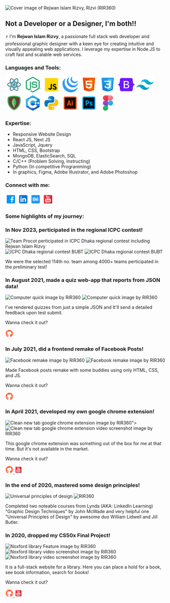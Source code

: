 ![Cover image of Rejwan Islam Rizvy, Rizvi (RIR360)](https://images2.imgbox.com/27/f4/LWGaevnp_o.png)

## Not a Developer or a Designer, I'm both!!

⚡ I'm **Rejwan Islam Rizvy**, a passionate full stack web developer and professional graphic designer with a keen eye for creating intuitive and visually appealing web applications. I leverage my expertise in Node.JS to craft fast and scalable web services.


### Languages and Tools:

<span>
<img title="React JS" alt="React icon " height="55px" src="./img/react.svg">
<img title="node JS" alt="node icon " height="55px" src="./img/node.svg">
<img title="javascript" alt="javascript icon " height="55px" src="./img/javascript.svg">
<img title="jquery" alt="jquery icon " height="55px" src="./img/jquery.svg">
<img title="html" alt="html icon " height="55px" src="./img/html.svg">
<img title="css" alt="css icon " height="55px" src="./img/css.svg">
<img title="bootstrap" alt="bootstrap icon " height="55px" src="./img/bootstrap.svg">
<img title="tailwind" alt="tailwind icon " height="55px" src="./img/tailwind.svg">
<img title="mongodb" alt="mongodb icon " height="55px" src="./img/mongodb.svg">
<!-- <img title="elasticsearch" alt="elasticsearch icon " height="55px" src="./img/elasticsearch.svg"> -->
<img title="cpp" alt="cpp icon " height="55px" src="./img/cpp.svg">
<img title="python" alt="python icon " height="55px" src="./img/python.svg">
<img title="illustrator" alt="illustrator icon " height="55px" src="./img/illustrator.svg">
<img title="photoshop" alt="photoshop icon " height="55px" src="./img/photoshop.svg">
<img title="figma" alt="figma icon " height="55px" src="./img/figma.svg">
</span>

### Expertise:
* Responsive Website Design
* React JS, Next JS
* JavaScript, Jquery
* HTML, CSS, Bootstrap
* MongoDB, ElasticSearch, SQL
* C/C++ (Problem Solving, Instructing)
* Python (In competitive Programming)
* In graphics, Figma, Adobe Illustrator, and Adobe Photoshop

### Connect with me:

[<img title="Facebook Profile" alt="Facebook Profile of Rejwan Islam Rizvy" height="35px" src="./img/facebook-square.svg">](https://www.facebook.com/RIR360/)
[<img title="LInkedin Profile" alt="Linkedin Profile of Rejwan Islam Rizvy" height="35px" src="./img/linkedin.svg">](https://www.linkedin.com/in/rir360-pro/)
[<img title="Behance Profile" alt="Behance Profile of Rejwan Islam Rizvy" height="35px" src="./img/behance.svg">](https://www.behance.net/rir360)
[<img title="Youtube Channel" alt="Youtube Channel of Rejwan Islam Rizvy" height="35px" src="./img/youtube-square.svg">](https://www.youtube.com/rejwanislamrir)

### Some highlights of my journey:

<div>
  <h3>
    <span color="#c96100">In Nov 2023, </span> perticipated in the regional ICPC contest!
  </h3>
  <p>
    <img alt="Team Procot perticipated in ICPC Dhaka regional contest including Rejwan Islam Rizvy" height="150px" src="https://images2.imgbox.com/d0/93/0BH3enkW_o.png">
    <img alt="ICPC Dhaka regional contest BUBT" height="150px" src="https://images2.imgbox.com/3f/64/vliIvqoL_o.png">
    <img alt="ICPC Dhaka regional contest BUBT" height="150px" src="https://images2.imgbox.com/30/94/ivYH1TnA_o.png">
  </p>
  <p>
    We were the selected 114th no. team among 4000+ teams perticipated in the preliminary test!
  </p>
</div>

<div>
  <h3>
    <span color="#c96100">In August 2021, </span> made a quiz web-app that reports from JSON data!
  </h3>
   <p>
    <img alt="Computer quick image by RIR360" height="150px" src="https://images2.imgbox.com/05/66/BjnU660n_o.png">
    <img alt="Computer quick image by RIR360" height="150px" src="https://images2.imgbox.com/ae/a6/8pT9xpt7_o.png">
  </p>
  <p>
    I've rendered quizzes from just a simple JSON and It'll send a detailed feedback upon test submit.
  </p>
  <p>
    Wanna check it out? 
    <p>
    <a target="_blank" href="https://github.com/RIR360/Computer-Quiz">
      <img alt="Github Share Link" height="25px" src="./img/github.svg">
    </a>
    </p>
  </p>
</div>

<div>
  <h3>
    <span color="#c96100">In July 2021, </span> did a frontend remake of Facebook Posts!
  </h3>
 <p>
    <img alt="Facebook remake image by RIR360" height="150px" src="https://images2.imgbox.com/6c/af/87ocD6VT_o.png">
    <img alt="Facebook remake image by RIR360" height="150px" src="https://images2.imgbox.com/11/d5/ETRHPU6S_o.png">
  </p>
  <p>
    Made Facebook posts remake with some buddies using only HTML, CSS, and JS.
  </p>
  <p>
    Wanna check it out? 
    <p>
    <a target="_blank" href="https://github.com/RIR360/Facebook-Post">
      <img alt="Github Share Link" height="25px" src="./img/github.svg">
    </a>
    </p>
  </p>
</div>

<div>
  <h3>
    <span color="#c96100">In April 2021, </span> developed my own google chrome extension!
  </h3>
  <p>
    <!-- <img alt="Clean new tab google chrome extension image by RIR360" height="150px" src="https://images2.imgbox.com/73/c4/0E8jo4QN_o.jpg"> -->
    <img alt="Clean new tab google chrome extension image by RIR360" height="150px" src="https://images2.imgbox.com/d7/c1/WUYDpH1d_o.jpg">">
    <img alt="Clean new tab google chrome extension video screenshot image by RIR360" height="150px" src="https://images2.imgbox.com/8a/a3/FwwbTtMB_o.jpg">
  </p>
  <p>
    This google chrome extension was something out of the box for me at that time. But it's not available in the market. 
  </p>
  <p>
    Wanna check it out? 
    <p>
    <a target="_blank" href="https://github.com/RIR360/Clean-New-Tab">
      <img alt="Github Share Link" height="25px" src="./img/github.svg">
    </a>
    <a target="_blank" href="https://www.youtube.com/watch?v=BVyTt3QJfIA">
      <img alt="Youtube Share Link" height="25px" src="./img/youtube-square.svg">
    </a>
    </p>
  </p>
</div>

<div>
  <h3>
    <span color="#c96100">In the end of 2020, </span> mastered some design principles!
  </h3>
  <p>
    <img alt="Universal principles of design" height="150px" src="https://images2.imgbox.com/44/cc/xjKwgb5Z_o.png">
    <img alt="RIR360" height="150px" src="https://images2.imgbox.com/a6/b6/329CEgOu_o.png">
  </p>
  <p>
    Completed two noteable courses from Lynda (AKA: LinkedIn Learning) "Graphic Design Techniques" by John McWade and very helpful one "Universal Principles of Design" by awesome duo William Lidwell and Jill Butler.
  </p>
</div>

<div>
  <h3>
    <span color="#c96100">In 2020, </span> dropped my CS50x Final Project!
  </h3>
  <p>
    <img alt="Noxford library Feature image by RIR360" height="150px" src="https://images2.imgbox.com/c4/b0/H1gmtVEL_o.jpg">
    <img alt="Noxford library video screenshot image by RIR360" height="150px" src="https://images2.imgbox.com/2f/de/cRx9PEnN_o.png">
    <img alt="Noxford library video screenshot image by RIR360" height="150px" src="https://images2.imgbox.com/02/a5/CRpYai5l_o.png">
  </p>
  <p>
    It is a full-stack website for a library. Here you can place a hold for a book, see book information, search for books!
  </p>
  <p>
    Wanna check it out?
    <p>
    <a target="_blank" href="https://github.com/RIR360/Noxford-Library">
      <img alt="Github Share Link" height="25px" src="./img/github.svg">
    </a>
    <a target="_blank" href="https://www.youtube.com/watch?v=KwtOZKcUZ3s&feature=youtu.be">
      <img alt="Youtube Share Link" height="25px" src="./img/youtube-square.svg">
    </a>
    </p>
  </p>
</div>


